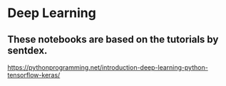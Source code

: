 # Deep Learning
## These notebooks are based on the tutorials by sentdex.

https://pythonprogramming.net/introduction-deep-learning-python-tensorflow-keras/

